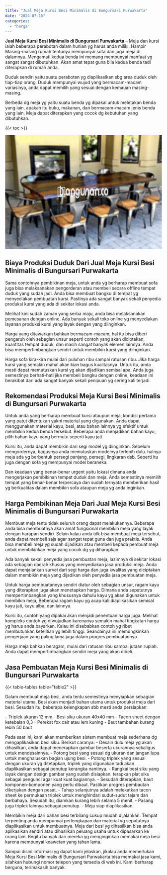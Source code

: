 ```yaml
---
title: "Jual Meja Kursi Besi Minimalis di Bungursari Purwakarta"
date: "2024-07-15"
categories: 
  - "harga"
---
```


**Jual Meja Kursi Besi Minimalis di Bungursari Purwakarta** – Meja dan kursi ialah beberapa perabotan dalam hunian yg harus anda miliki. Hampir Masing-masing rumah tentunya mempunyai sofa dan juga meja di dalamnya. Mengamati kedua benda ini memang mempunyai manfaat yg sangat sangat dibutuhkan. Akan amat tepat guna bila kedua benda tadi diterapkan di rumah anda.

Duduk sendiri yaitu suatu perabotan yg diaplikasikan sbg area duduk oleh tiap-tiap orang. Duduk mempunyai wujud yang bermacam-macam variasinya, anda dapat memilih yang sesuai dengan kemauan masing-masing.

Berbeda dg meja yg yaitu suatu benda yg dipakai untuk meletakan benda yang lain, apakah itu buku, makanan, dan bermacam-macam jenis benda yang lain. Meja dapat diterapkan yang cocok dg kebutuhan yang dibutuhkan.

{{< toc >}}

![Jual Meja Kursi Besi Minimalis di Bungursari Purwakarta](/images/jual-meja-besi-murah09.png)

## Biaya Produksi Duduk Dari Jual Meja Kursi Besi Minimalis di Bungursari Purwakarta

Sama contohnya pembikinan meja, untuk anda yg berharap membuat sofa juga bisa melaksanakan pengorderan atau membeli secara offline tempat duduk yang sudah jadi. Anda bisa membuat bangku di tempat yg menyediakan pembuatan kursi. Pastinya ada sangat banyak sekali penyedia produksi kursi yang ada di sekitar lokasi anda.

Melihat kini sudah zaman yang serba maju, anda bisa melaksanakan pemesanan dengan online. Ada banyak sekali toko online yg menyediakan layanan produksi kursi yang layak dengan yang diinginkan.

Harga yang ditawarkan bahkan bermacam-macam, hal itu bisa diberi pengaruh oleh sebagian unsur seperti contoh yang akan diciptakan, kuantitas tempat duduk, dan masih sangat banyak elemen lainnya. Anda bisa mempertimbangkan sendiri untuk membikin kursi yang diinginkan.

Harga sofa kira-kira mulai dari puluhan ribu sampai ratusan ribu. Jika harga kursi yang semakin mahal akan kian bagus kualitasnya. Untuk itu, anda mesti dapat memutuskan kursi yg akan dijadikan semisal apa. Anda juga semestinya berhati-hati jika membeli bangku dengan online, keadaan ini berakibat dari ada sangat banyak sekali penipuan yg sering kali terjadi.

## Rekomendasi Produksi Meja Kursi Besi Minimalis di Bungursari Purwakarta

Untuk anda yang berharap membuat kursi ataupun meja, kondisi pertama yang patut ditentukan yakni material yang digunakan. Anda dapat menggunakan material kayu, besi, atau bahan lainnya yg efektif untuk membikin kedua benda tersebut. Beberapa anda menjadikan bahan kayu, pilih bahan kayu yang bermutu seperti kayu jati.

Kursi itu, anda dapat membikin dari segi model yg diinginkan. Sebelum mengordernya, bagusnya anda memutuskan modelnya terlebih dulu. halnya meja ada yg berbentuk persegi panjang, persegi, lingkaran dsb. Seperti itu juga dengan sofa yg mempunyai model beraneka.

Dan keadaan yang benar-benar urgent yaitu lokasi dimana anda mengerjakan pembikinan tempat duduk dan meja. Anda semestinya memilih tempat yang benar-benar terpercaya dan sudah ternyata memberikan hasil yg berkualitas dalam membikin sofa ataupun meja yg anda inginkan.

## Harga Pembikinan Meja Dari Jual Meja Kursi Besi Minimalis di Bungursari Purwakarta

Membuat meja tentu tidak seluruh orang dapat melakukannya. Beberapa anda bisa membuatnya akan amat fungsional membikin meja yang layak dengan harapan sendiri. Selain kalau anda tdk bisa membuat meja tersebut, anda dapat membeli saja agar sangat tepat guna dan juga praktis. Anda bisa membeli meja yg sudah dijadikan atau membeli kepada pembuat meja untuk membikinkan meja yang cocok dg yg diharapkan.

Ada banyak sekali penyedia jasa pembuatan meja, lazimnya di sekitar lokasi ada sebagian daerah khusus yang menyediakan jasa produksi meja. Anda dapat menjalankan survei dari segi harga dan juga kwalitas yang diciptakan dalam membikin meja yang dijadikan oleh penyedia jasa pembuatan meja.

Untuk harga pembuatannya sendiri diatur oleh sebagian unsur, ragam kayu yang diterapkan juga akan menetapkan harga. Dimana anda sepatutnya mempertimbangkan yang khususnya dahulu kayu yg akan digunakan untuk membikin meja, Beberapa ragam kayu yg acap kali diaplikasikan semisal kayu jati, kayu alba, dan lainnya.

Kursi itu, contoh yang dipakai akan menjadi penentuan harga juga. Melihat kompleks contoh yg diwujudkan karenanya semakin mahal tingkatan harga yg harus anda bayarkan. Kalau ini disebabkan contoh yg ribet membutuhkan ketelitian yg lebih tinggi. Seandainya ini memungkinkan pengerjaan yang paling lama juga dalam progres pembuatannya.

Harga meja bahkan beragam, mulai dari ratusan ribu sampai jutaan rupiah. Anda dapat mempertimbangkan sendiri meja yang akan dibeli.

## Jasa Pembuatan Meja Kursi Besi Minimalis di Bungursari Purwakarta

{{< table-tables table="table2" >}}

Dalam membuat meja besi, anda tentu semestinya menyiapkan sebagian material utama. Besi akan menjadi bahan utama untuk produksi meja dari besi. Sesudah itu, beberapa kelengkapan sbb mesti anda persiapkan:

\- Triplek ukuran 12 mm - Besi siku ukuran 40x40 mm - Tacon sheet dengan ketebalan 0,3 - Perekat fox cair atau lem kuning - Baut tambahan kurang lebih 50 baut

Pada saat ini, kami akan memberikan sistem membuat meja sederhana dg mengaplikasikan besi siku. Berikut caranya: - Desain dulu meja yg akan dihasilkan, anda dapat menerapkan gambar beserta ukurannya sekaligus untuk mendesainnya. - Potong besi yang sesuai dg ukuran dan jangan lupa untuk menghaluskan bagian ujung besi. - Potong triplek yang sesuai dengan ukuran yg ditetapkan, triplek yang digunakan tadi akan diaplikasikan sebagai penutup kerangka nantinya. - Rangkai besi siku yang layak dengan design gambar yang sudah disiapkan. terapkan plat siku sebagai pengunci agar kuat kuat bagiannya. - Sesudah diterapkan, baut komponen-komponen yang perlu dibaut. Pastikan progres pembautan dikerjakan dengan pesat. - Tahap selanjutnya adalah melekatkan tacon sheet ke permukaan triplek untuk menghindari sudut-sudut tajam dan berbahaya. Sesudah itu, diamkan kurang lebih selama 5 menit. - Pasang juga triplek lainnya sebagai penutup. - Meja siap diaplikasikan.

Membikin meja dari bahan besi terbilang cukup mudah dijalankan. Tempat terpenting anda mempunyai perlengkapan dan material yg sepatutnya diaplikasikan untuk membuatnya. Meja dari besi yg dihasilkan bisa anda aplikasikan sendiri atau dihasilkan peluang usaha untuk dipasarkan ke orang lain. Begitu banyak dari mereka yg menginginkan memakai meja besi karena mempunyai keawetan yang tahan lama.

Sampai disini informasi yg dapat kami jelaskan, jikalau anda memerlukan Meja Kursi Besi Minimalis di Bungursari Purwakarta bisa memakai jasa kami, silahkan hubungi nomor telepon yang tersedia di web ini. Kami berharap berguna, terimakasih banyak.
